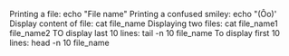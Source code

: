Printing a file: echo "File name"
Printing a confused smiley: echo "(Ôo)'
Display content of file: cat file_name
Displaying two files: cat file_name1 file_name2
TO display last 10 lines: tail -n 10 file_name
To display first 10 lines: head -n 10 file_name
